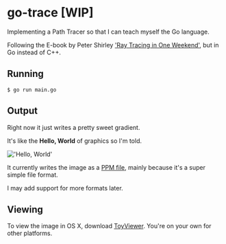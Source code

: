 # go-trace [WIP]

Implementing a Path Tracer so that I can teach myself the Go language.

Following the E-book by Peter Shirley ['Ray Tracing in One Weekend'](http://www.amazon.com/Ray-Tracing-Weekend-Peter-Shirley-ebook/dp/B01B5AODD8), but in Go instead of C++.

## Running

`$ go run main.go`

## Output

Right now it just writes a pretty sweet gradient. 

It's like the **Hello, World** of graphics so I'm told.

!['Hello, World'](https://s3.amazonaws.com/markphelps.me/2016/hello-world.png)

It currently writes the image as a [PPM file](http://netpbm.sourceforge.net/doc/ppm.html), mainly because it's a super simple file format.

I may add support for more formats later.

## Viewing

To view the image in OS X, download [ToyViewer](https://itunes.apple.com/us/app/toyviewer/id414298354?mt=12). You're on your own for other platforms.
